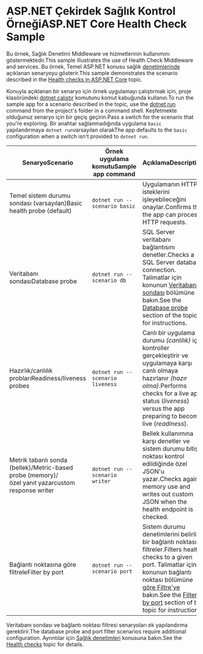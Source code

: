 # <a name="aspnet-core-health-check-sample"></a><span data-ttu-id="19ae2-101">ASP.NET Çekirdek Sağlık Kontrol Örneği</span><span class="sxs-lookup"><span data-stu-id="19ae2-101">ASP.NET Core Health Check Sample</span></span>

<span data-ttu-id="19ae2-102">Bu örnek, Sağlık Denetimi Middleware ve hizmetlerinin kullanımını göstermektedir.</span><span class="sxs-lookup"><span data-stu-id="19ae2-102">This sample illustrates the use of Health Check Middleware and services.</span></span> <span data-ttu-id="19ae2-103">Bu örnek, Temel ASP.NET konusu sağlık [denetimlerinde](https://docs.microsoft.com/aspnet/core/host-and-deploy/health-checks) açıklanan senaryoyu gösterir.</span><span class="sxs-lookup"><span data-stu-id="19ae2-103">This sample demonstrates the scenario described in the [Health checks in ASP.NET Core](https://docs.microsoft.com/aspnet/core/host-and-deploy/health-checks) topic.</span></span>

<span data-ttu-id="19ae2-104">Konuyla açıklanan bir senaryo için örnek uygulamayı çalıştırmak için, proje klasöründeki [dotnet çalıştır](https://docs.microsoft.com/dotnet/core/tools/dotnet-run) komutunu komut kabuğunda kullanın.</span><span class="sxs-lookup"><span data-stu-id="19ae2-104">To run the sample app for a scenario described in the topic, use the [dotnet run](https://docs.microsoft.com/dotnet/core/tools/dotnet-run) command from the project's folder in a command shell.</span></span> <span data-ttu-id="19ae2-105">Keşfetmekte olduğunuz senaryo için bir geçiş geçirin.</span><span class="sxs-lookup"><span data-stu-id="19ae2-105">Pass a switch for the scenario that you're exploring.</span></span> <span data-ttu-id="19ae2-106">Bir anahtar sağlanmadığında uygulama `basic` yapılandırmaya `dotnet run`varsayılan olarak</span><span class="sxs-lookup"><span data-stu-id="19ae2-106">The app defaults to the `basic` configuration when a switch isn't provided to `dotnet run`.</span></span>

| <span data-ttu-id="19ae2-107">Senaryo</span><span class="sxs-lookup"><span data-stu-id="19ae2-107">Scenario</span></span>                                               | <span data-ttu-id="19ae2-108">Örnek uygulama komutu</span><span class="sxs-lookup"><span data-stu-id="19ae2-108">Sample app command</span></span>               | <span data-ttu-id="19ae2-109">Açıklama</span><span class="sxs-lookup"><span data-stu-id="19ae2-109">Description</span></span> |
| ------------------------------------------------------ | -------------------------------- | ----------- |
| <span data-ttu-id="19ae2-110">Temel sistem durumu sondası (varsayılan)</span><span class="sxs-lookup"><span data-stu-id="19ae2-110">Basic health probe (default)</span></span>                           | `dotnet run --scenario basic`    | <span data-ttu-id="19ae2-111">Uygulamanın HTTP isteklerini işleyebileceğini onaylar.</span><span class="sxs-lookup"><span data-stu-id="19ae2-111">Confirms that the app can process HTTP requests.</span></span> |
| <span data-ttu-id="19ae2-112">Veritabanı sondası</span><span class="sxs-lookup"><span data-stu-id="19ae2-112">Database probe</span></span>                                         | `dotnet run --scenario db`       | <span data-ttu-id="19ae2-113">SQL Server veritabanı bağlantısını denetler.</span><span class="sxs-lookup"><span data-stu-id="19ae2-113">Checks a SQL Server database connection.</span></span> <span data-ttu-id="19ae2-114">Talimatlar için konunun [Veritabanı sondası](https://docs.microsoft.com/aspnet/core/host-and-deploy/health-checks#database-probe) bölümüne bakın.</span><span class="sxs-lookup"><span data-stu-id="19ae2-114">See the [Database probe](https://docs.microsoft.com/aspnet/core/host-and-deploy/health-checks#database-probe) section of the topic for instructions.</span></span> |
| <span data-ttu-id="19ae2-115">Hazırlık/canlılık probları</span><span class="sxs-lookup"><span data-stu-id="19ae2-115">Readiness/liveness probes</span></span>                              | `dotnet run --scenario liveness` | <span data-ttu-id="19ae2-116">Canlı bir uygulama durumu *(canlılık)* için kontroller gerçekleştirir ve uygulamaya karşı canlı olmaya hazırlanır *(hazır olma).*</span><span class="sxs-lookup"><span data-stu-id="19ae2-116">Performs checks for a live app status (*liveness*) versus the app preparing to become live (*readiness*).</span></span> |
| <span data-ttu-id="19ae2-117">Metrik tabanlı sonda (bellek)/</span><span class="sxs-lookup"><span data-stu-id="19ae2-117">Metric-based probe (memory)/</span></span><br><span data-ttu-id="19ae2-118">özel yanıt yazar</span><span class="sxs-lookup"><span data-stu-id="19ae2-118">custom response writer</span></span> | `dotnet run --scenario writer`   | <span data-ttu-id="19ae2-119">Bellek kullanımına karşı denetler ve sistem durumu bitiş noktası kontrol edildiğinde özel JSON'u yazar.</span><span class="sxs-lookup"><span data-stu-id="19ae2-119">Checks against memory use and writes out custom JSON when the health endpoint is checked.</span></span> |
| <span data-ttu-id="19ae2-120">Bağlantı noktasına göre filtrele</span><span class="sxs-lookup"><span data-stu-id="19ae2-120">Filter by port</span></span>                                         | `dotnet run --scenario port`     | <span data-ttu-id="19ae2-121">Sistem durumu denetimlerini belirli bir bağlantı noktasına filtreler.</span><span class="sxs-lookup"><span data-stu-id="19ae2-121">Filters health checks to a given port.</span></span> <span data-ttu-id="19ae2-122">Talimatlar için konunun bağlantı noktası bölümüne [göre Filtre'ye](https://docs.microsoft.com/aspnet/core/host-and-deploy/health-checks#filter-by-port) bakın.</span><span class="sxs-lookup"><span data-stu-id="19ae2-122">See the [Filter by port](https://docs.microsoft.com/aspnet/core/host-and-deploy/health-checks#filter-by-port) section of the topic for instructions.</span></span> |

<span data-ttu-id="19ae2-123">Veritabanı sondası ve bağlantı noktası filtresi senaryoları ek yapılandırma gerektirir.</span><span class="sxs-lookup"><span data-stu-id="19ae2-123">The database probe and port filter scenarios require additional configuration.</span></span> <span data-ttu-id="19ae2-124">Ayrıntılar için [Sağlık denetimleri](https://docs.microsoft.com/aspnet/core/host-and-deploy/health-checks) konusuna bakın.</span><span class="sxs-lookup"><span data-stu-id="19ae2-124">See the [Health checks](https://docs.microsoft.com/aspnet/core/host-and-deploy/health-checks) topic for details.</span></span>
